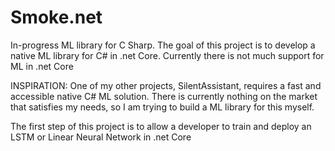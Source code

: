 # Smoke.net
In-progress ML library for C Sharp. The goal of this project is to develop a native ML library for C# in .net Core. Currently there is not much support for ML in .net Core

INSPIRATION: One of my other projects, SilentAssistant, requires a fast and accessible native C# ML solution. There is currently nothing on the market that satisfies my needs, so I am trying to build a ML library for this myself.

The first step of this project is to allow a developer to train and deploy an LSTM or Linear Neural Network in .net Core

